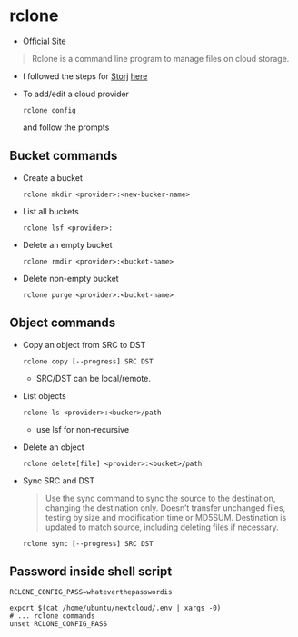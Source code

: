 # rclone

* [Official Site](https://rclone.org/)

> Rclone is a command line program to manage files on cloud storage.

* I followed the steps for [Storj](https://storj.com) [here](https://docs.storj.io/dcs/how-tos/sync-files-with-rclone/rclone-with-hosted-gateway/)
* To add/edit a cloud provider

  ```
  rclone config
  
  ```

  and follow the prompts

## Bucket commands

* Create a bucket

  ```
  rclone mkdir <provider>:<new-bucker-name>
  
  ```
* List all buckets

  ```
  rclone lsf <provider>:
  
  ```
* Delete an empty bucket

  ```
  rclone rmdir <provider>:<bucket-name>
  
  ```
* Delete non-empty bucket

  ```
  rclone purge <provider>:<bucket-name>
  
  ```

## Object commands

* Copy an object from SRC to DST

  ```
  rclone copy [--progress] SRC DST
  
  ```
  * SRC/DST can be local/remote.
* List objects

  ```
  rclone ls <provider>:<bucker>/path
  
  ```
  * use lsf for non-recursive
* Delete an object

  ```
  rclone delete[file] <provider>:<bucket>/path
  
  ```
* Sync SRC and DST

  > Use the sync command to sync the source to the destination, changing the destination only. Doesn’t transfer unchanged files, testing by size and modification time or MD5SUM. Destination is updated to match source, including deleting files if necessary.

  ```
  rclone sync [--progress] SRC DST
  
  ```

## Password inside shell script

```
RCLONE_CONFIG_PASS=whateverthepasswordis
```

```
export $(cat /home/ubuntu/nextcloud/.env | xargs -0)
# ... rclone commands
unset RCLONE_CONFIG_PASS
```